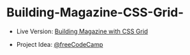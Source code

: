 # Building-Magazine-CSS-Grid-

- Live Version: [Building Magazine with CSS Grid](https://building-magazine-css-grid.vercel.app/)

- Project Idea: [@freeCodeCamp](https://www.freecodecamp.org)
